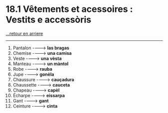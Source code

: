 # 18.1 Vêtements et acessoires : Vestits e accessòris

[...retour en arriere](../../../menu_fiches.md)

---

1. Pantalon  ----> **las bragas**
2. Chemise  ----> **una camisa**
3. Veste  ----> **una vèsta**
4. Manteau  ----> **un màntol**
5. Robe  ----> **rauba**
6. Jupe  ----> **gonèla**
7. Chaussure  ----> **cauçadura**
8. Chaussette  ----> **cauceta**
9. Chapeau  ----> **capèl**
10. Écharpe  ----> **eissarpa**
11. Gant  ----> **gant**
12. Ceinture  ----> **cinta**